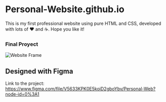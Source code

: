 # Personal-Website.github.io

This is my first professional website using pure HTML and CSS, developed with lots of ❤️ and ☕.
Hope you like it!

### Final Proyect

![Website Frame](https://user-images.githubusercontent.com/61896414/147997534-ad234e89-42c3-4817-b1b2-bbab693805dd.jpg)

## Designed with Figma
Link to the project: https://www.figma.com/file/V5633KPK0E5koiD2gboYbv/Personal-Web?node-id=0%3A1
